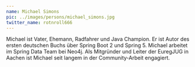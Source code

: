 ```yaml
---
name: Michael Simons
pic: ../images/persons/michael_simons.jpg
twitter_name: rotnroll666
---
```


Michael ist Vater, Ehemann, Radfahrer und Java Champion. Er ist Autor des ersten deutschen Buchs über Spring Boot 2 und
Spring 5. Michael arbeitet im Spring Data Team bei Neo4j. Als Mitgründer und Leiter der EuregJUG in Aachen ist Michael
seit langem in der Community-Arbeit engagiert.
